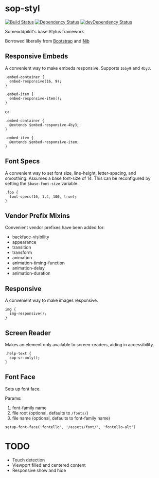 sop-styl
========

[![Build Status](https://travis-ci.org/someoddpilotinc/sop-styl.svg?branch=master)](https://travis-ci.org/someoddpilotinc/sop-styl)
[![Dependency Status](https://david-dm.org/someoddpilotinc/sop-styl.svg)](https://david-dm.org/someoddpilotinc/sop-styl)
[![devDependency Status](https://david-dm.org/someoddpilotinc/sop-styl/dev-status.svg)](https://david-dm.org/someoddpilotinc/sop-styl#info=devDependencies)

Someoddpilot's base Stylus framework

Borrowed liberally from [Bootstrap](http://getbootstrap.com) and [Nib](https://github.com/tj/nib)

## Responsive Embeds

A convenient way to make embeds responsive. Supports `16by9` and `4by3`.

```stylus
.embed-container {
  embed-responsive(16, 9);
}

.embed-item {
  embed-responsive-item();
}
```

or

```stylus
.embed-container {
  @extends $embed-responsive-4by3;
}

.embed-item {
  @extends $embed-responsive-item;
}
```

## Font Specs

A convenient way to set font size, line-height, letter-spacing, and smoothing. Assumes a base font-size of 14. This can be reconfigured by setting the `$base-font-size` variable.

```stylus
.foo {
  font-specs(16, 1.4, 100, true);
}
```

## Vendor Prefix Mixins

Convenient vendor prefixes have been added for:

* backface-visibility
* appearance
* transition
* transform
* animation
* animation-timing-function
* animation-delay
* animation-duration

## Responsive

A convenient way to make images responsive.

```stylus
img {
  img-responsive();
}
```

## Screen Reader

Makes an element only available to screen-readers, aiding in accessibility.

```stylus
.help-text {
  sop-sr-only();
}
```

## Font Face

Sets up font face.

Params:

1. font-family name
2. file root (optional, defaults to `/fonts/`)
3. file name (optional, defaults to font-family name)

```stylus
setup-font-face('fontello', '/assets/font/', 'fontello-alt')
```

# TODO

* Touch detection
* Viewport filled and centered content
* Responsive show and hide
